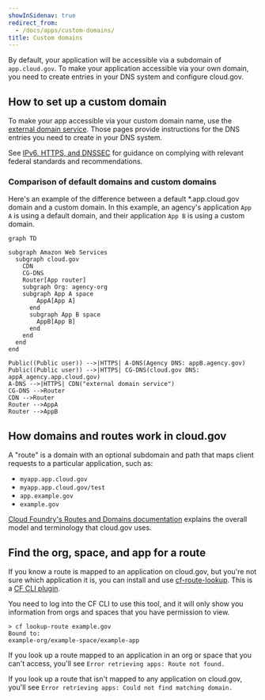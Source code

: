 ```yaml
---
showInSidenav: true
redirect_from:
  - /docs/apps/custom-domains/
title: Custom domains
---
```


By default, your application will be accessible via a subdomain of `app.cloud.gov`. To make your application accessible via your own domain, you need to create entries in your DNS system and configure cloud.gov.

## How to set up a custom domain

To make your app accessible via your custom domain name, use the [external domain service](/docs/services/external-domain-service). Those pages provide instructions for the DNS entries you need to create in your DNS system.

See [IPv6, HTTPS, and DNSSEC](/docs/compliance/domain-standards) for guidance on complying with relevant federal standards and recommendations.

### Comparison of default domains and custom domains

Here's an example of the difference between a default \*.app.cloud.gov domain and a custom domain. In this example, an agency's application `App A` is using a default domain, and their application `App B` is using a custom domain.

```mermaid
graph TD

subgraph Amazon Web Services
  subgraph cloud.gov
    CDN
    CG-DNS
    Router[App router]
    subgraph Org: agency-org
    subgraph App A space
        AppA[App A]
      end
      subgraph App B space
        AppB[App B]
      end
    end
  end
end

Public((Public user)) -->|HTTPS| A-DNS(Agency DNS: appB.agency.gov)
Public((Public user)) -->|HTTPS| CG-DNS(cloud.gov DNS: appA_agency.app.cloud.gov)
A-DNS -->|HTTPS| CDN("external domain service")
CG-DNS -->Router
CDN -->Router
Router -->AppA
Router -->AppB
```

## How domains and routes work in cloud.gov

A "route" is a domain with an optional subdomain and path that maps client requests to a particular application, such as:

- `myapp.app.cloud.gov`
- `myapp.app.cloud.gov/test`
- `app.example.gov`
- `example.gov`

[Cloud Foundry's Routes and Domains documentation](https://docs.cloudfoundry.org/devguide/deploy-apps/routes-domains.html) explains the overall model and terminology that cloud.gov uses.

## Find the org, space, and app for a route

If you know a route is mapped to an application on cloud.gov, but you're not sure which application it is, you can install and use [cf-route-lookup](https://github.com/18F/cf-route-lookup). This is a [CF CLI plugin](/docs/management/plugins).

You need to log into the CF CLI to use this tool, and it will only show you information from orgs and spaces that you have permission to view.

```shell
> cf lookup-route example.gov
Bound to:
example-org/example-space/example-app
```

If you look up a route mapped to an application in an org or space that you can't access, you'll see `Error retrieving apps: Route not found.`

If you look up a route that isn't mapped to any application on cloud.gov, you'll see `Error retrieving apps: Could not find matching domain.`
